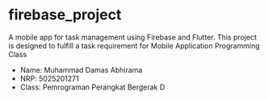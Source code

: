 # firebase_project

A mobile app for task management using Firebase and Flutter. This project is designed to fulfill a task requirement for Mobile Application Programming Class

 - Name: Muhammad Damas Abhirama
 - NRP: 5025201271
 - Class: Pemrograman Perangkat Bergerak D
